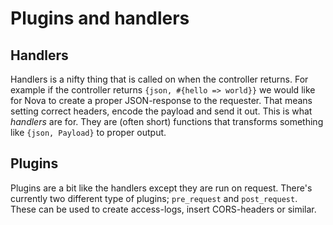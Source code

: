 # Plugins and handlers

## Handlers

Handlers is a nifty thing that is called on when the controller returns. For example if the controller returns
`{json, #{hello => world}}` we would like for Nova to create a proper JSON-response to the requester. That means setting correct
headers, encode the payload and send it out. This is what _handlers_ are for. They are (often short) functions that transforms something like
`{json, Payload}` to proper output.

## Plugins

Plugins are a bit like the handlers except they are run on request. There's currently two different type of plugins; `pre_request` and `post_request`.
These can be used to create access-logs, insert CORS-headers or similar.
